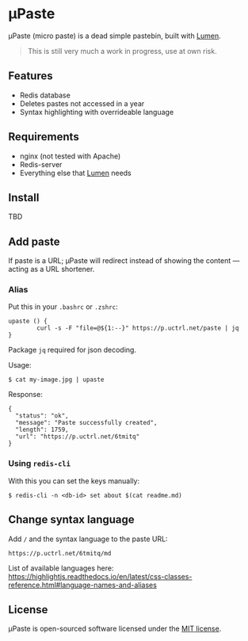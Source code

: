 # µPaste
µPaste (micro paste) is a dead simple pastebin, built with [Lumen](https://lumen.laravel.com/).

> This is still very much a work in progress, use at own risk.

## Features
* Redis database
* Deletes pastes not accessed in a year
* Syntax highlighting with overrideable language

## Requirements
* nginx (not tested with Apache)
* Redis-server
* Everything else that [Lumen](https://lumen.laravel.com/) needs

## Install
TBD

## Add paste
If paste is a URL; µPaste will redirect instead of showing the content — acting as a URL shortener.

### Alias
Put this in your `.bashrc` or `.zshrc`:
```
upaste () {
        curl -s -F "file=@${1:--}" https://p.uctrl.net/paste | jq
}
```
Package `jq` required for json decoding.

Usage:
```
$ cat my-image.jpg | upaste
```

Response:
```
{
  "status": "ok",
  "message": "Paste successfully created",
  "length": 1759,
  "url": "https://p.uctrl.net/6tmitq"
}
```

### Using `redis-cli`
With this you can set the keys manually:
```
$ redis-cli -n <db-id> set about $(cat readme.md)
```

## Change syntax language
Add `/` and the syntax language to the paste URL:
```
https://p.uctrl.net/6tmitq/md
```

List of available languages here: https://highlightjs.readthedocs.io/en/latest/css-classes-reference.html#language-names-and-aliases

## License
µPaste is open-sourced software licensed under the [MIT license](LICENSE).
